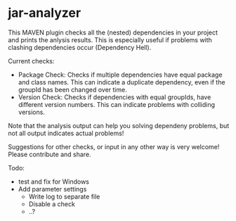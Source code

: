 # jar-analyzer
This MAVEN plugin checks all the (nested) dependencies in your project and prints the anlysis results. This is especially useful if problems with clashing dependencies occur (Dependency Hell). 

Current checks:
 - Package Check: Checks if multiple dependencies have equal package and class names. This can indicate a duplicate dependency, even if the groupId has been changed over time.
 - Version Check: Checks if dependencies with equal groupIds, have different version numbers. This can indicate problems with colliding versions.
 
 Note that the analysis output can help you solving dependeny problems,  but not all output indicates actual problems!
 
Suggestions for other checks, or input in any other way is very welcome! Please contribute and share.

Todo:
- test and fix for Windows
- Add parameter settings
    - Write log to separate file
    - Disable a check
    - ..?
   